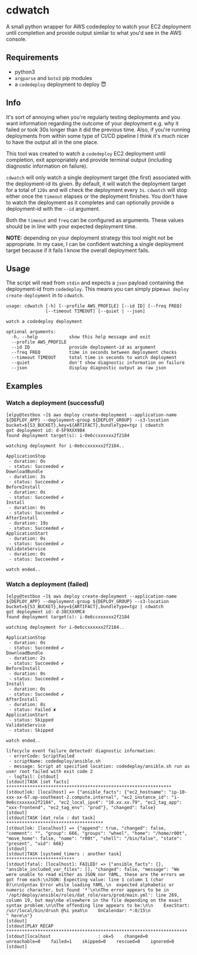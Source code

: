 
# cdwatch
A small python wrapper for AWS codedeploy to watch your EC2 deployment until completion and provide output similar to what you'd see in the AWS console.

## Requirements
- python3
- `argparse` and `boto3` pip modules
- a `codedeploy` deployment to deploy :innocent:

## Info
It's sort of annoying when you're regularly testing deployments and you want information regarding the outcome of your deployment e.g. why it failed or took 30s longer than it did the previous time. Also, if you're running deployments from within some type of CI/CD pipeline I think it's much nicer to have the output all in the one place.

This tool was created to watch a `codedeploy` EC2 deployment until completion, exit appropriately and provide terminal output (including diagnostic information on failure).

`cdwatch` will only watch a single deployment target (the first) associated with the deployment-id its given. By default, it will watch the deployment target for a total of `120s` and will check the deployment every `3s`. `cdwatch` will stop either once the `timeout` elapses or the deployment finishes. You don't have to watch the deployment as it completes and can optionally provide a deployment-id with the `--id` argument.

Both the `timeout` and `freq` can be configured as arguments. These values should be in line with your expected deployment time.

**NOTE:** depending on your deployment strategy this tool might not be appropriate. In my case, I can be confident watching a single deployment target because if it fails I know the overall deployment fails.


## Usage
The script will read from `stdin` and expects a `json` payload containing the deployment-id from `codedeploy`. This means you can simply pipe`aws deploy create-deployment` in to `cdwatch`.


```
usage: cdwatch [-h] [--profile AWS_PROFILE] [--id ID] [--freq FREQ]
               [--timeout TIMEOUT] [--quiet | --json]

watch a codedeploy deployment

optional arguments:
  -h, --help            show this help message and exit
  --profile AWS_PROFILE
  --id ID               provide deployment-id as argument
  --freq FREQ           time in seconds between deployment checks
  --timeout TIMEOUT     total time in seconds to watch deployment
  --quiet               don't show diagnostic information on failure
  --json                display diagnostic output as raw json
```



## Examples
### Watch a deployment (successful)
```
[elpy@testbox ~]$ aws deploy create-deployment --application-name ${DEPLOY_APP} --deployment-group ${DEPLOY_GROUP} --s3-location bucket=${S3_BUCKET},key=${ARTIFACT},bundleType=tgz | cdwatch 
got deployment id: d-5F9XXX9B4
found deployment target(s): i-0e6ccxxxxxx2f2184

watching deployment for i-0e6ccxxxxxx2f2184..

ApplicationStop
 - duration: 0s
 - status: Succeeded ✔
DownloadBundle
 - duration: 3s
 - status: Succeeded ✔
BeforeInstall
 - duration: 0s
 - status: Succeeded ✔
Install
 - duration: 0s
 - status: Succeeded ✔
AfterInstall
 - duration: 19s
 - status: Succeeded ✔
ApplicationStart
 - duration: 0s
 - status: Succeeded ✔
ValidateService
 - duration: 0s
 - status: Succeeded ✔

watch ended..
```


### Watch a deployment (failed)
```
[elpy@testbox ~]$ aws deploy create-deployment --application-name ${DEPLOY_APP} --deployment-group ${DEPLOY_GROUP} --s3-location bucket=${S3_BUCKET},key=${ARTIFACT},bundleType=tgz | cdwatch 
got deployment id: d-38CXXXMC4
found deployment target(s): i-0e6ccxxxxxx2f2184

watching deployment for i-0e6ccxxxxxx2f2184..

ApplicationStop
 - duration: 0s
 - status: Succeeded ✔
DownloadBundle
 - duration: 2s
 - status: Succeeded ✔
BeforeInstall
 - duration: 0s
 - status: Succeeded ✔
Install
 - duration: 0s
 - status: Succeeded ✔
AfterInstall
 - duration: 8s
 - status: Failed ✘
ApplicationStart
 - status: Skipped
ValidateService
 - status: Skipped

watch ended..

lifecycle event failure detected! diagnostic information:
 - errorCode: ScriptFailed
 - scriptName: codedeploy/ansible.sh
 - message: Script at specified location: codedeploy/ansible.sh run as user root failed with exit code 2
 - logTail: [stdout]
[stdout]TASK [set facts] ***************************************************************
[stdout]ok: [localhost] => {"ansible_facts": {"ec2_hostname": "ip-10-xxx-xx-67.ap-southeast-2.compute.internal", "ec2_instance_id": "i-0e6ccxxxxxx2f2184", "ec2_local_ipv4": "10.xx.xx.79", "ec2_tag_app": "xxx-frontend", "ec2_tag_env": "prod"}, "changed": false}
[stdout]
[stdout]TASK [dat_role : dat task] *************************************
[stdout]ok: [localhost] => {"append": true, "changed": false, "comment": "", "group": 666, "groups": "wheel", "home": "/home/r00t", "move_home": false, "name": "r00t", "shell": "/bin/false", "state": "present", "uid": 666}
[stdout]
[stdout]TASK [systemd_timers : another task] **************************
[stdout]fatal: [localhost]: FAILED! => {"ansible_facts": {}, "ansible_included_var_files": [], "changed": false, "message": "We were unable to read either as JSON nor YAML, these are the errors we got from each:\nJSON: Expecting value: line 1 column 1 (char 0)\n\nSyntax Error while loading YAML.\n  expected alphabetic or numeric character, but found '*'\n\nThe error appears to be in '/opt/deploy/ansible/roles/dat_role/vars/prod/main.yml': line 269, column 19, but may\nbe elsewhere in the file depending on the exact syntax problem.\n\nThe offending line appears to be:\n\n    ExecStart: /usr/local/bin/drush @%i yeah\n    OnCalendar: *:0/15\n                  ^ here\n"}
[stdout]
[stdout]PLAY RECAP *********************************************************************
[stdout]localhost                  : ok=5    changed=0    unreachable=0    failed=1    skipped=0    rescued=0    ignored=0   
[stdout]
```
